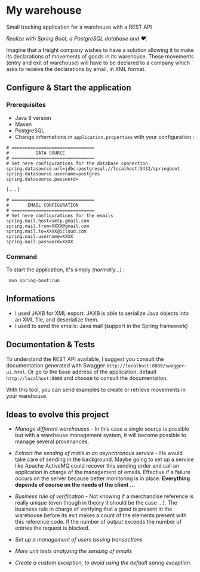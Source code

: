 # My warehouse
Small tracking application for a warehouse with a REST API

_Realize with Spring Boot, a PostgreSQL database and ❤️._

Imagine that a freight company wishes to have a solution allowing it to make its declarations of movements of goods in its warehouse. These movements (entry and exit of warehouse) will have to be declared to a company which asks to receive the declarations by email, in XML format.

## Configure & Start the application

### Prerequisites
- Java 8 version
- Maven
- PostgreSQL
- Change informations in `application.properties` with your configuration :


```
# ===============================
#          DATA SOURCE
# ===============================
# Set here configurations for the database connection
spring.datasource.url=jdbc:postgresql://localhost:5432/springboot
spring.datasource.username=postgres
spring.datasource.password=

[...]

# ===============================
#       EMAIL CONFIGURATION
# ===============================
# Set here configurations for the emails
spring.mail.host=smtp.gmail.com
spring.mail.from=XXXX@gmail.com
spring.mail.to=XXXX@icloud.com
spring.mail.username=XXXX
spring.mail.password=XXXX
```
### Command
To start the application, it's simply _(normally...)_ :
```
 mvn spring-boot:run
```

## Informations

- I used JAXB for XML export. JAXB is able to serialize Java objects into an XML file, and deserialize them.
- I used to send the emails: Java mail (support in the Spring framework)

## Documentation & Tests
To understand the REST API available, I suggest you consult the documentation generated with Swagger `http://localhost:8080/swagger-ui.html`.
Or go to the base address of the application, default `http://localhost:8080` and choose to consult the documentation.

With this tool, you can send examples to create or retrieve movements in your warehouse.

## Ideas to evolve this project
- *Manage different warehouses* - In this case a single source is possible but with a warehouse management system, it will become possible to manage several provenances.

- *Extract the sending of mails in an asynchronous service* - He would take care of sending in the background. Maybe going to set up a service like Apache ActiveMQ could recover this sending order and call an application in charge of the management of emails. Effective if a failure occurs on the server because better monitoring is in place. **Everything depends of course on the needs of the client ...**

- *Business rule of verification* - Not knowing if a merchandise reference is really unique (even though in theory it should be the case ...). The business rule in charge of verifying that a good is present in the warehouse before its exit makes a count of the elements present with this reference code. If the number of output exceeds the number of entries the request is blocked.

- *Set up a management of users issuing transactions*

- *More unit tests analyzing the sending of emails*

- *Create a custom exception, to avoid using the default spring exception.*